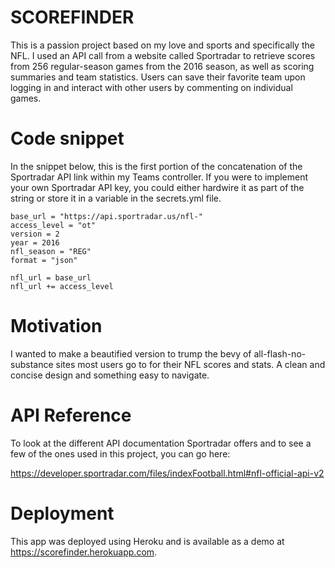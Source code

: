# SCOREFINDER

This is a passion project based on my love and sports and specifically the NFL. I used an API call from a website called Sportradar to retrieve scores from 256 regular-season games from the 2016 season, as well as scoring summaries and team statistics. Users can save their favorite team upon logging in and interact with other users by commenting on individual games.


# Code snippet

In the snippet below, this is the first portion of the concatenation of the Sportradar API link within my Teams controller. If you were to implement your own Sportradar API key, you could either hardwire it as part of the string or store it in a variable in the secrets.yml file.

    base_url = "https://api.sportradar.us/nfl-"
    access_level = "ot"
    version = 2
    year = 2016
    nfl_season = "REG"
    format = "json"

    nfl_url = base_url
    nfl_url += access_level
    
# Motivation

I wanted to make a beautified version to trump the bevy of all-flash-no-substance sites most users go to for their NFL scores and stats. A clean and concise design and something easy to navigate.

# API Reference

To look at the different API documentation Sportradar offers and to see a few of the ones used in this project, you can go here:

https://developer.sportradar.com/files/indexFootball.html#nfl-official-api-v2

# Deployment

This app was deployed using Heroku and is available as a demo at https://scorefinder.herokuapp.com.
